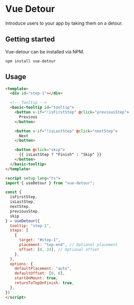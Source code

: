 # Vue Detour

Introduce users to your app by taking them on a detour.

## Getting started

Vue-detour can be installed via NPM.

```
npm install vue-detour
```

## Usage

```html
<template>
  <div id="step-1"></div>

  <!-- Tooltip -->
  <basic-tooltip id="tooltip">
    <button v-if="!isFirstStep" @click="previousStep">
      Previous
    </button>

    <button v-if="!isLastStep" @click="nextStep">
      Next
    </button>

    <button @click="skip">
      {{ isLastStep ? "Finish" : "Skip" }}
    </button>
  </basic-tooltip>
</template>

<script setup lang="ts">
import { useDetour } from "vue-detour";

const { 
  isFirstStep, 
  isLastStep, 
  nextStep, 
  previousStep, 
  skip 
} = useDetour({
  tooltip: "step-1",
  steps: [
    {
      target: "#step-1",
      placement: "top-end", // Optional placement
      offset: [0, 24], // Optional offset
    },
  ],
  options: {
    defaultPlacement: "auto",
    defaultOffset: [0, 8],
    startOnMount: true,
    returnToTopOnFinish: true,
  },
})
</script>
```
